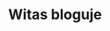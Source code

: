 # Witas bloguje
<!DOCTYPE html>
<html>
    <head>
        <meta charset="utf-8">
        <title>testowa.pl</title>
        <style>
      
        body{
         color: white; 
    background: #396f38;
    margin: 0;
    
   
   
        }
        table{
        color: black;
        }
       .menu-1{
           background: white;
           top: 0px;
           width: 100%;
           height: 70px;
           position: absolute;
           font-family: Arial;
           float: left;
          left: 0px;
       }
       #aut{
        
         color: green;  
       }
      #klik{
         color: grey; 
      }
    
      
      .lok{
         position: absolute; 
         left: 00px;
      }
      .klok{
           position: absolute;
           left: 95px;
      }
      .loki{
           position: relative;
           left: 140px;
      }
      #lokiter{
          z-index: 2;
          background-color: #4e9447;
          position: absolute;
          top:300px;
          right: 0px;
         left: 0px;
         font-size: 20px;
         Text-align: center;
      }
      #akt{
          border-bottom:1px solid white;
          
      }
      .img{
          float: left;
          top: 75px;
          left: 0px;
          width: 30%;
          height: 30%;
          position: fixed;
      }
      .styled {
    border: 0;
    line-height: 2.5;
    padding: 0 20px;
    font-size: 1rem;
    text-align: center;
    color: #fff;
    text-shadow: 1px 1px 1px #000;
    border-radius: 10px;
    background-color: rgba(220, 0, 0, 1);
    background-image: linear-gradient(to top left,
                                      rgba(0, 0, 0, .3),
                                      rgba(0, 0, 0, .2) 30%,
                                      rgba(0, 0, 0, 0));
    box-shadow: inset 2px 2px 3px rgba(255, 255, 255, .6),
                inset -2px -2px 3px rgba(0, 0, 0, .6);
}

.styled:hover {
    background-color: rgba(255, 0, 0, 1);
}

.styled:active {
    box-shadow: inset -2px -2px 3px rgba(255, 255, 255, .6),
                inset 2px 2px 3px rgba(0, 0, 0, .6);
}
#img {
       position: absolute;
       z-index: 1;
      height: 230px;
      bottom: 0px;
       top: 70px;
       width: 100%;
       right: 0px;
       left: 0px;
       }
       
         ul {
           position: absolute;
           margin: 0px;
           padding: 0px;
           list-style-type: none;
           right: 0px;
           top: 0px;
           z-index: 3;
       }
       ul li{
           width: 100px;
           height: 40px;
           background-color: red;
           opacity: .8;
           line-height: 40px;
           text-align: center;
           font-size: 20px;
              
       }
       ul li a{
           text-decoration: none;
           color: white;
           display: block;
         
       }
       ul li a:hover{
           background-color: green;
       }
       
       ul li ul li{
           display: none;
         
       }
      
        ul li:hover ul li{
           display: block;
       }
        ul li:hover ul li{
           display: block;
       }
        </style>
    </head>
    <body>
    <div class="menu-1">
    
        <p><span id="aut">Autor:</span><span id="klik"><em><strong> JAKUB<BR>WITKOWSKI</strong></em></span></p>
         </div>
         <ul>
       <li><a href="#">Menu</a>
      <ul>
            <li><a class="lok" href="https://witas-w.github.io/Aktualnosci/">Aktualności</a></li>
            <li><a class="klok" href="https://witas-w.github.io/Bloguje-witas/">Blog</a></li>
            <li><a class="loki" href="https://witas-w.github.io/Galeria-zdjec/">Zdjęcia</a></li>
        </ul>
        </li>
        </ul>
        
          
          <img id="img" src="https://s6.ifotos.pl/img/670C82C4-_qseaxrh.jpg">
          
        <div id="lokiter">
         <h2 id="akt" >Blog</h2>
  <a href="#DD"><button class="styled"
        type="button">
   Dzień dzisiejszy
</button></a>
  <h3>26.06.2019r.</h3>
  
  <p>Dzisiaj było 30 stopni w cieniu przez co piasek bardzo mocno parzył.W porcie nadal stoi "Unicus".Może jutro przypłynie "Dragon".Byliśmy też po stronie wschodniej na pysznych lodach w "Górze Lodowej".(pod spodem znajduje się mój ranking lodów).</p>
  
  <table>
        <thead>
            <tr>
                <th>Nazwa</th>
                <th>punkty</th>
            </tr>
        </thead>
        <tbody>
            <tr>
               
                <td>1.Góra Lodowa</td>
                <td>100/100</td>
            </tr>
            <tr>
                
                <td>1.U Lodziarzy</td>
                <td>100/100</td>
            </tr>
            <tr>
               
                <td>2.Bacio</td>
                <td>93/100</td>
            </tr>
            <tr>
               
                <td>3.Chomczyńscy</td>
                <td>74/100</td>
            </tr>
            <tr>
               
                <td>4.Jablonowscy</td>
                <td>60/100</td>
            </tr>
            <tr>
               
                <td>5.Mistral</td>
                <td>37/100</td>
            </tr>
            
        </tbody>
    </table>
    
    <h3>27.06.2019r.</h3>
    <p>(godz.15:02)Właśnie wróciliśmy ze Słupska gdzie byliśmy w galerii handlowej "Jantar". W galerii byliśmy w kilku księgarniach.Po powrocie zamówiliśmy pizze.Następny wpis pojawi się wieczorem.O Słupsku przeczytacie pod spodem.</p>
    <p class="pod"><strong><em>Słupsk</em></strong> to miasto na prawach powiatu w północnej Polsce, w województwie pomorskim, siedziba władz powiatu słupskiego oraz gminy Słupsk. Leży na Pobrzeżu Koszalińskim, nad Słupią, przy trasie europejskiej E28, dawna siedziba książąt pomorskich.</p>
    <p>Po powrocie ze <strong>Słupska</strong> poszliśmy do <em>Góry Lodowej</em>.A następnie do baru III molo i na plażę.</p>
    <h2>Ranking gofrów</h2>
    <table>
        <thead>
            <tr>
                <th>Nazwa</th>
                <th>Punkty</th>
            </tr>
        </thead>
        <tbody>
            <tr>
                <td>1.Bar 3 molo</td>
                <td>100/100</td>
            </tr>
            <tr>
                <td>1.Chomczyńscy</td>
                <td>100/100</td>
            </tr>
            <tr>
                <td>2.Lody,Gofry</td>
                <td>87/100</td>
            </tr>
            <tr>
                <td>3.Kołacze,Gofry,Lody</td>
                <td>76/100</td>
            </tr>
        </tbody>
    </table>
    <img class="byk" src="https://www.kasandbox.org/programming-images/landscapes/sand-dunes.png" >
    <h3>28.06.2019r.</h3>
    <p>Dzisiaj w nocy przypłynął do Ustki największy galeon w Polsce <strong><em>Dragon</em></strong>. <em>Unicus</em> odpłynął wczoraj i także od rana stoi w Darłówku.Do portu w nocy zagościł kontenerowiec <em>Riona</em> .Przed chwilą wpłynął do portu okręt Marynarki wojennej <em>ORP Wigry</em>.Riona opuściła port ok.16:00</p>
    <h2>Przypłynięcia i odpłynięcia</h2>
    <table>
        <thead>
            <tr>
                <th>Statek</th>
                <th>Data przypłynięcia</th>
                <th>Data odpłynięcia</th>
                <th>Rodzaj</th>
                <th>Miejsce odpłynięcia</th>
            </tr>
        </thead>
        <tbody>
            <tr>
                <td><strong>Dragon</strong></td>
                <td>28.06.2019r.</td>
                <td>brak</td>
                <td>pasażerski</td>
                <td>brak</td>
            </tr>
            <tr>
                <td><strong>Riona</strong></td>
                <td>28.06.2019r.</td>
                <td>brak</td>
                <td>kontenerowiec</td>
                <td>Hellsdorf
                </td>
            </tr>
            <tr>
                <td><strong>Unicus</strong></td>
                <td>brak</td>
                <td>28.06.2019r.</td>
                <td>pasażerski</td>
                <td>Darłowo</td>
            </tr>
            <tr>
                <td><strong>ORP Wigry</strong></td>
                <td>28.06.2019r.</td>
                <td>brak</td>
                <td>wojskowy</td>
                <td>brak</td>
            </tr>
        </tbody>
    </table>
    <h3>30.06.2019r.</h3>
    <p>Dzisiaj byliśmy w <em>Górze Lodowej</em>.Następnie poszliśmy na gokarty.Jedliśmy też rybę w <em> Złotej rybce</em>.Zaraz idziemy na gofry.</p>
    <h3>1.07.2019r.</h3>
    <p>Dzisiaj byliśmy w <em><strong>Dolinie Charlotty</strong></em>. A następnie poszliśmy do <em> Mar-Huba</em>.</p>
  <h3>2.07.2019r.</h3>
  <p>Po wyjściu z domu o godz.12:10 poszliśmy na targ.Następnie wypożyczylismy gokarty na pół godziny. przeszliśmy się do <em>Mistrala</em> gdzie zjedliśmy obiad. Na promenadzie weszliśmy do salonu gier gdzie wygrałem z dziadkiem 4 rundy w cymber guy-u.Dzisiaj jest duży sztorm więc kładka otwarta jest prawie cały dzień.</p>
  <h3>3.07.2019r.</h3>
  <p>Dzisiaj zjedliśmy obiad na <em>Politechnice Wrocławskiej</em>.Ponownie w dniu dzisiejszym nastąpił sztorm.Kładka jest dokładnie tak jak wczoraj otwarta przez cały dzień.</p>
  <h3>4.07.2019r.</h3>
  <p>Dzisiaj było duże zamieszanie z obiadami.Ostatecznie ustaliliśmy że obiady będą na trzynastą. Nadal jest sztorm i kładka cały dzień otwarta.Jedliśmy też pyszną galaretkę w <em>Bacio</em>.</p>
  <h3>5.07.2019r.</h3>
  <p>Dzisiaj był sztorm.Kładka tym razem nie była otwarta cały dzień lecz 35 minut.Statki nie stały już pochowane, a było ich zwiedzanie.<em>Kasieńka II</em>wypływała do kanału portowego gdzie zawracała do stoczni.<em>Dragon był zwiedzany za 5 złotych od osoby</em>.</p>
  <h3>6.07.2019r.</h3>
  <p>Dzisiaj byliśmy na obiedzie pobktórym poszliśmy na automaty.
  Po grze udaliśmy się do <em>Bacio</em>gdzie zjedliśmy galaretkę.Cały dzisiejszy dzień leje deszcz i jest trochę zimno.</p>
  <h3>7.07.2019r.</h3>
  <p>Dzisiaj byliśmy na obiedzie.Po nim poszliśmy na automaty.Wieczorem zjedliśmy galaretkę w <em>Bacio</em>.</p>    <h3 >8.07.2019r.</h3>
  <p>Dzisiaj byliśmy na obiedzie.A po nim poszliśmy z babcią na automaty.</p>
  <h3>9.07.2019r.</h3>
  <p>Dzisiaj byliśmy na obiedzie.Po nim poszliśmy do chińskiego marketu.Cały dzień lało.Jedliśmy też galaretkę i lody.</p>
  <h3>10.07.2019r.</h3>
  <p>Dzisiaj mieliśmy przerwę od obiadu więc poszliśmy do <em>Starej pierogarni</em>.Babcia zjadła pierogi ze szpinakiem dziadek ruskie i ze szpinakiem, a ja ruskie.
Po nim poszliśmy z babcią na wschodnią stronę.Gdy przechodziliśmy przez kładkę zaczęło lać i zaczęła się burza z piorunami.Musieliśmy się gdzieś schować.Gdy wracaliśmy zaczęło znowu lać.  </p>
  <h3>11.07.2019r.</h3>
<p>Dzisiaj obiad zjedliśmy w domu.Babcia i dziadek przyjechali o 19:00.Dziś świeciło słońce więc wyszliśmy na 5 godzin.</p>
  <h3>12.07.2019r.</h3>
  <p>Dzisiaj byliśmy na obiedzie i spotkaliśmy się z drugimi dziadkami.Poszliśmy też na lody do <em>Góry lodowej</em>.Gdy wyszliśmy drugim razem wypatrzyłem kontenerowiec płynący z Darłowa.Widzieliśmy też pokazy, w których uczestniczyły samoloty i paralotnie.</p>
  <h3>13.07.2019r.</h3>
  <p>Dzisiaj poszliśmy na obiad. Po nim poszliśmy na gokarty. Wtedy zaczęło kropić ale po dwóch minutach przestało. Wróciliśmy, więc do domu zachaczając o <em>Górę Lodową</em>. Potem wróciliśmy na miasto i poszliśmy na promenadę. Statek SM PRC 112 opuścił port wczoraj około godziny 20, a wrócił o 22. Stoi on dzisiaj przy nabrzeżu po drugiej stronie kładki. Przed koncertem poszliśmy na kolację do <em>Tawerny portowej</em>. Następnie poszliśmy na koncert Kamila Bednarka. Widzieliśmy też pokazy akrobacji lotniczych, spadochroniarskich i bardzo nisko lecący samolot wojska polskiego Casa.</p>
 <img src="https://upload.wikimedia.org/wikipedia/commons/thumb/b/b1/20140628_CASA_C-295_Ma%C5%82opolski_Piknik_Lotniczy_6987.jpg/800px-20140628_CASA_C-295_Ma%C5%82opolski_Piknik_Lotniczy_6987.jpg">
 <h3>14.07.2019r.</h3>
  <p>Dzisiaj byliśmy na obiedzie. Po nim poszliśmy na promenadę. W porcie oglądaliśmy statek SM PRC 112, który razem z barką pogłębia wejście do portu. Przez to <em>Dragon</em> wypływał 4 razy dziennie. Podczas wypłynięcia <em>Dragona</em> statek SM PRC 112 także opuszcza port wypływając blisko brzegu, a następnie wraca i wykręca w kanale portowym. Następnie poszliśmy na automaty i do <em>Bacio</em>. Wieczorem zaprosiliśmy drugich dziadków na wino.</p> 
 <h3>15.07.2019r.</h3>
  <p>Dzisiaj poszliśmy na obiad. Po nim przeszliśmy się plażą do Perły. Następnie wróciliśmy do domu zahaczając o <em>Górę Lodową</em>. Wieczorem wyszliśmy przejść się po okolicy</p>
  <h3>16.07.2019r.</h3>
  <p>Dzisiaj byliśmy na obiedzie. Po nim poszliśmy do <em>Lubicza</em> na  kawę i lody. Następnie przeszliśmy się promenadą do portu. W porcie stoją dwa nowe statki Imor i Mewo Navigator. Imor ostatnio był w Ustce podczas budowy kładki.Wieczorem poszliśmy jeszcze do Lidla na zakupy.</p>
  <h2 id="os">O statkach</h2>
  <table>
    <thead>
        <tr>
            <th>statek</th>
            <th>rodzaj</th>
            <th>data przypłynięcia</th>
            <th>data odpłynięcia</th>
        </tr>
    </thead>
    <tbody>
        <tr>
            <td>Imor</td>
            <td>badawczy(Jednostka przystosowana do badań strefy przybrzeżnej i płytkich wód zalewowych.)</td>
            <td>16.07.2019r.</td>
            <td>17.07.2019r.</td>
        </tr>
        <tr>
            <td>Mewo navigator</td>
            <td>badawczy(Jednostka pomiarowa służąca do prowadzenia hydrograficznych prac pomiarowych na wodach morskich.)</td>
            <td>16.07.2019r.</td>
            <td>17.07.2019r.</td>
        </tr>
    </tbody>
    </table>
   <h3>17.07.2019r.</h3>
   <p>Dzisiaj byliśmy na obiedzie. Następnie poszliśmy na promenadę i do sklepu <em>Pierre Rene</em>. Potem poszliśmy do portu i na Marynarki. Wracając poszliśmy na gofra do <em>Chomczyńskich</em>. Wieczorem poszliśmy przez kładkę do portu obejrzeć niemiecki żaglowiec.</p>
   <h3>18.07.2019r.</h3>
 <p>Dzisiaj byliśmy na obiedzie. Po nim poszliśmy na promenadę. Następnie zagraliśmy na automatach w cymber guya. Statek SM PRC 112 wraz z barką Małż 2 pogłębia wejście do portu przez co Dragon wypływa 5 razy dziennie. Gdy wychodziliśmy z portu zauważyłem  statek firmy <em>Akva group</em>, którego wciągano na dok. Chyba jutro będzie jego wodowanie. Wieczorem poszliśmy na ognisko na Politechnice gdzie zjedliśmy kiełbasę i chleb. </p>
   <h3>19.07.2019r.</h3>
   <p>Dziś rano poszliśmy do portu. Gdy do niego weszliśmy odbywało się wodowanie statku <strong>Hollendaren</strong> zbudowanego przez firmę <em>AKVA group</em>. Podczas zanurzania doku gdy wyciągano statek liną podpłynęły dwa statki Złota rybka i Lucek. Podczas obrotu statku zahaczył on oponami o nabrzeże, dok i barierkę. Po wodowaniu statku stanął on przy nabrzeżu stoczni. Po pobycie w porcie poszliśmy na obiad. Następnie idąc promenadą poszliśmy do portu gdzie widzieliśmy statek SM PRC 112 pogłębiający kanał portowy i cztery statki brytyjskie należące do NATO. Przeszliśmy się także ulicą Grunwaldzką do Pasażu Bałtyckiego i Mariny. Wieczorem poszliśmy na plażę zachodnią. Wykopałem tam duży most z piasku. </p>
    <img src="https://i.ibb.co/SJY9YGX/D8-B9-A7-E4-D769-4727-8-AD1-5730409-B15-BE.png">
   <img src="https://i.ibb.co/HF6M6bV/81-A58662-34-C0-493-B-B211-A59-C36416-B70.jpg">
   <img src="https://i.ibb.co/nj074kK/074-B68-BA-5-C32-4-A10-8-A89-7-D69-F6-C318-A4.png">
    <h3>20.07.2019r.</h3>
    <p>Dzisiaj byliśmy na obiedzie. Po nim poszliśmy do <em>Lubicza</em>. W galerii zdjęć znajdują się zdjęcia panoramy Ustki. Następnie poszliśmy na promenadę i na pączki. W porcie statek SM PRC 112 nadal pogłębia kanał portowy. Potem poszliśmy na ulicę Marynarki. Wieczorem poszliśmy na plażę zachodnią. Tam oglądaliśmy zachód słońca.</p>
    
    <h3>21.07.2019r.</h3>
    <p>Dzisiaj byliśmy na obiedzie. Po nim poszliśmy do <em>Lubicza</em>. Tam wypiłem sok pomarańczowy i obejrzałem panoramę Ustki z dachu hotelu. Następnie przechodząc promenadą oglądaliśmy stoiska górali. Wchodząc do portu wstąpiliśmy na pączki do <em>Starej pączkarni</em>. Do portu przypłynął statek badawczy Mewo navigator, o którym można przeczytać w <a href="#os">tabeli z dnia 16.07.2019r.</a> Po pobycie w porcie skierowaliśmy się do domu. Wieczorem poszliśmy na plażę zachodnią gdzie zbudowałem most z piasku. </p>
  
   <h3>22.07.2019r.</h3>
  <p>Dzisiaj byliśmy na obiedzie. Po nim poszliśmy plażą do Perły. Następnie idąc promenadą doszliśmy do portu. Tam stoi statek Mewo navigator, którego zdjęcia można zobaczyć w <a href="https://witas-w.github.io/zdjecia-galeria/">galerii zdjęć</a>. Potem poszliśmy na ulicę Marynarki polskiej i do kawiarni <em>Bacio</em>. W kawiarence wypiłem sok i zjadłem lody. Następnie poszliśmy na przystanek autobusowy skąd zabrał nas autobus lini numer 1. Nim dojechaliśmy do przystanku Wilcza/Darłowska, na którym wysiedliśmy. Jechaliśmy pierwszy raz autobusem przez nowo otwartą ulicę Darłowską.</p>
  
  
  <h3>23.07.2019r.</h3>
  <p>Dzisiaj byliśmy na ostatnim obiedzie. Po nim poszliśmy do <em>Mistrala</em> na Marynarki poskiej, ponieważ ten na Kaszubskiej był przepełniony. Następnie wróciliśmy ulicą Darłowską do domu. Wieczorem poszliśmy do <em>Mistrala</em> po stronie zachodniej i na promenadę, którą doszliśmy do parku Chopina. Po przejściu ulicą Żeromskiego i wstąpieniu do <em>Mistrala u przyjaciół</em> wróciliśmy na promenadę. Statek SM PRC 112 rano pogłębiał ujście Słupii przez co kładka nie została otwarta o godzinie dwunastej i <em>Dragon</em> musiał krążyć na redzie, a wieczorem odwrócony był dziobem w stronę mostu kolejowego i tam barka Małż 2 pogłębiała Słupię.</p>
    
    
    <h3>24.07.2019r.</h3>  
  <p>Dzisiaj byliśmy w sklepie <em>Diverse</em>. Następnie poszliśmy przez port na promenadę i na automaty. Potem wstąpiliśmy na Politechnikę Wrocławską. W <a href="https://witas-w.github.io/zdjecia-galeria/">galerii zdjęć</a> pojawiły się zdjęcia z osiedla Kościelniaka położonego w Ustce zachodniej. Wieczorem poszliśmy na plażę zachodnią i do herbaciarni <em>(nie)winna piwniczka</em>. W tym lokalu można wypić herbatę, zjeść ciastko z wróżbą lub pyszny serniczek. Następnie wróciliśmy do części zachodniej przez kładkę i nasz skrót leśny. Podczas pobytu na plaży widzieliśmy wypływający załadowany po brzegi statek SM PRC 112. W porcie statki zamieniły się miejscami <em>Dragon</em>stanął w miejscu <em>Kasieńki</em> i <em>Saby</em>, a <em>Saba</em> z <em>Kasieńką</em> w miejscu <em>Dragona</em>.</p>

 <h3>25.07.2019r.</h3>
 <p>Dzisiaj rano poszliśmy do Ustki wschodniej. Idąc ulicą Marynarki doszliśmy do portu stamtąd poszliśmy na promenadę. Następnie przeszliśmy się ulicą Wczasową do Energetyka i na <em>Trakt Solidarności</em>. Potem zjedliśmy obiad w restauracji <em>Mistral u Przyjaciół</em>. Po obiedzie poszliśmy do domu przez ulicę Darłowską. Wieczorem poszliśmy do baru 3 molo i na plażę zachodnią. Nią przeszliśmy się do osiedla. </p>
    
      <h3>26.07.2019r.</h3>
 <p>Dzisiaj rano poszliśmy do Ustki wschodniej. Tam weszliśmy do Jabłonowskich i kupiliśmy kawę. O godzinie 12 wróciliśmy do Ustki zachodniej kładką. Potem poszliśmy do restauracji <em>Krzywy róg</em> gdzie zjedliśmy pyszne pierogi i rosół. Wieczorem poszliśmy na plażę zachodnią i przeszliśmy się do rzeki Czarnej, która została zasypana przez wydmy. Statek SM PRC 112 nadal pogłębia port koło mostu kolejowego.</p>
 
 <h3>27.07.2019r.</h3>
 <p>Dzisiaj rano poszliśmy na pierwszy obiad w tym turnusie. Potem udaliśmy się do <em>Mistrala</em> na Kaszubskiej. Tam zjadłem lody i pączka. Następnie przesliśmy się ulicą Marynarki do portu. W porcie i na promenadzie odbywają się pokazy akrobacji rowerowych. Po obejrzeniu akrobacji rowerowych doszliśmy promenadą do parku Chopina. Wieczorem wróciliśmy do domu.  </p>
 
 <h3>28.07.2019r.</h3>
 <p>Dzisiaj byliśmy na obiedzie. Następnie poszliśmy do <em>Lubicza</em> gdzie wypiłem sok pomarańczowy. Potem udaliśmy się do <em>Góry  Lodowej</em>. Tam zjadłem dwie gałki najlepszych lodów w Ustce. Po zjedzeniu lodów doszliśmy ulicą Marynarki na pączki do <em>Starej pączkarni</em>. Zjedliśmy pączki i wracając do domu przeszliśmy przez kładkę.</p>      
       
  <h3>29.07.2019r.</h3>
  <p>Dzisiaj byliśmy na obiedzie. Po nim udaliśmy się z babcią 2 kilometry za Orzechowo. Mogliśmy dojść do Poddąbia, ale było strasznie gorąco. Następnie wróciliśmy do Ustki plażą i nową promenadą. Na promenadzie zjadłem gofra u <em>Chomczyńskich</em> i jednego pączka ze <em>Starej Pączkarni</em>. Potem poszliśmy do portu i widzieliśmy wypływający statek SM PRC 112, a gdy za drugim razem udaliśmy się tam  ponownie oglądaliśmy ten statek, który powrócił z morza. Wieczorem wróciliśmy ulicą Marynarki do domu.</p>
  
  
 <h3>30.07.2019r.</h3>
 <p>Dzisiaj jak codzień byliśmy na obiedzie. Po nim poszliśmy do <em>Mistrala tu i teraz</em> znajdującego się przy ulicy Marynarki. Potem udaliśmy się do portu, gdzie statek SM PRC 112 pogłębia Słupię w okolicy nowej mariny. Zdjęcia tego statku można zobaczyć w <a href="https://witas-w.github.io/Galeria-zdjec/">galerii zdjęć</a>. Następnie wróciliśmy przez ulicę Darłowską do domu. Wieczorem wybrałem się z babcią nad <em>Staw Upiorów</em>, a następnie doszliśmy do ulicy Wilczej. Wracając poćwiczyliśmy na różnych urządzeniach na ścieżce zdrowia.</p>
  
  
  <h3>31.07.2019r.</h3>
  
  <p>Dzisiaj rano udaliśmy się na pocztę nadać pocztówki. Następnie dotarliśmy na obiad przez park Chopina. Po obiedzie poszliśmy do portu, gdzie widzieliśmy rozkładający się <em>TVN Projekt plaża</em> oraz statek SM PRC 112 stojący obok żurawika portowego. Potem wybraliśmy się do <em>Bacio</em> gdzie zjadłem dwie gałki lodów. Po wizycie w kawiarni udaliśmy się do <em>Mistrala</em> na Kaszubskiej na lemoniadę poziomkową. Następnie postanowiliśmy iść do <em>Góry Lodowej</em>. Idąc ulicą Bakuły z bacią dotarliśmy do <em>Pasażu Bałtyckiego</em>. Wieczorem wróciliśmy do domu autobusem lini numer 1. </p>
  
  <h3 id="DD">1.08.2019r.</h3>
  
  <p>Dzisiaj rano udaliśmy się na obiad. Po nim wybraliśmy się do <em>Mistrala</em> na Kaszubskiej. Potem poszliśmy do <em>Bacio</em>,    w którym zjadłem dwie gałki lodów. Następnie oglądaliśmy statek SM PRC 112 stojący w porcie. Po tej wizycie udaliśmy się na ulicę Leszka Bakuły, gdzie w niedziele odbywa się targ. Później wybraliśmy się do domu towarowego <em>Stodoła</em>. Następnie ponownie weszliśmy do portu oglądać barkę pogłębiającą, która stoi obok miejsca <em>Dragona</em>. Wieczorem wróciliśmy do domu autobusem lini numer 1 i zjedliśmy pierogi w <em>Starej pierogarni</em>. </p>
  
       </div>
       
       
       
   
 
    </body>
</html>
